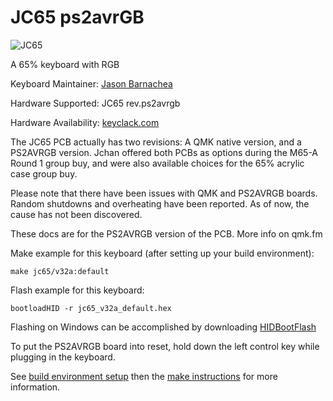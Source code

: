 JC65 ps2avrGB
=======

![JC65](https://i.imgur.com/9cJ9UbX.jpg)

A 65% keyboard with RGB

Keyboard Maintainer: [Jason Barnachea](https://github.com/nautxx)  

Hardware Supported: JC65 rev.ps2avrgb  

Hardware Availability: [keyclack.com](https://keyclack.com/)  

The JC65 PCB actually has two revisions: A QMK native version, and a PS2AVRGB version. Jchan offered both PCBs as options during the M65-A Round 1 group buy, and were also available choices for the 65% acrylic case group buy.

Please note that there have been issues with QMK and PS2AVRGB boards. Random shutdowns and overheating have been reported. As of now, the cause has not been discovered. 

These docs are for the PS2AVRGB version of the PCB. More info on qmk.fm

Make example for this keyboard (after setting up your build environment):

    make jc65/v32a:default
    
Flash example for this keyboard:

    bootloadHID -r jc65_v32a_default.hex

Flashing on Windows can be accomplished by downloading [HIDBootFlash](http://vusb.wikidot.com/project:hidbootflash)

To put the PS2AVRGB board into reset, hold down the left control key while plugging in the keyboard. 

See [build environment setup](https://docs.qmk.fm/build_environment_setup.html) then the [make instructions](https://docs.qmk.fm/make_instructions.html) for more information.